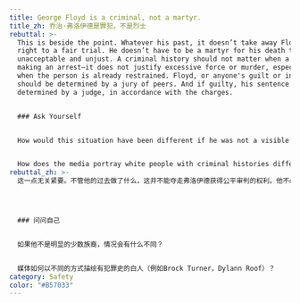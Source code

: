 ```yaml
---
title: George Floyd is a criminal, not a martyr.
title_zh: 乔治·弗洛伊德是罪犯，不是烈士
rebuttal: >-
  This is beside the point. Whatever his past, it doesn’t take away Floyd’s
  right to a fair trial. He doesn’t have to be a martyr for his death to be
  unacceptable and unjust. A criminal history should not matter when a cop is
  making an arrest—it does not justify excessive force or murder, especially
  when the person is already restrained. Floyd, or anyone's guilt or innocence
  should be determined by a jury of peers. And if guilty, his sentence should be
  determined by a judge, in accordance with the charges.


  ### Ask Yourself


  How would this situation have been different if he was not a visible minority?


  How does the media portray white people with criminal histories differently (e.g. Brock Turner, Dylann Roof)?
rebuttal_zh: >-
  这一点无关紧要。不管他的过去做了什么，这并不能夺走弗洛伊德获得公平审判的权利。他不必成为烈士，他的死是不可接受的和不公正的。当警察进行逮捕时，犯罪史并不重要，它不能成为过度使用武力或谋杀的理由，尤其是当此人已经受到人身限制时。弗洛伊德，或者任何人的有罪或无罪应该由陪审团来决定。如果有罪，他的刑期应该由法官根据指控确定。




  ### 问问自己


  如果他不是明显的少数族裔，情况会有什么不同？


  媒体如何以不同的方式描绘有犯罪史的白人（例如Brock Turner，Dylann Roof）？
category: Safety
color: "#B57033"
---
```

